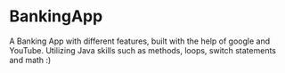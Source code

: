 # BankingApp

A Banking App with different features, built with the help of google and YouTube. Utilizing Java skills such as methods, loops, switch statements and math :)
